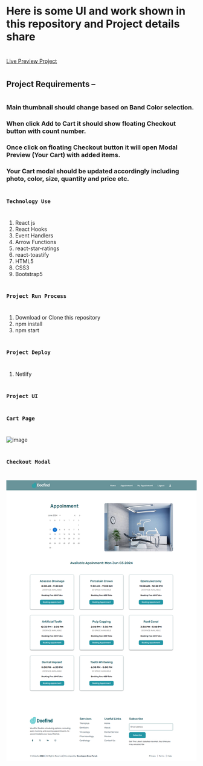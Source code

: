 # Here is some UI and work shown in this repository and Project details share

#

[Live Preview Project](https://docfind-dental-booking.netlify.app/)

#

#

## Project Requirements –

#

### Main thumbnail should change based on Band Color selection.

### When click Add to Cart it should show floating Checkout button with count number.

### Once click on floating Checkout button it will open Modal Preview (Your Cart) with added items.

### Your Cart modal should be updated accordingly including photo, color, size, quantity and price etc.

#

### `Technology Use`

#

1. React js
2. React Hooks
3. Event Handlers
4. Arrow Functions
5. react-star-ratings
6. react-toastify
7. HTML5
8. CSS3
9. Bootstrap5

#

### `Project Run Process`

#

1. Download or Clone this repository
2. npm install
3. npm start

#

### `Project Deploy`

#

1. Netlify

#

### `Project UI`

#

### `Cart Page`

#

![image](https://github.com/DeveloperOmarFaruk/node-react-mongo-docfind-portal/blob/main/frontend/src/Images/UI/Home.png)

#

### `Checkout Modal`

#

![image](https://github.com/DeveloperOmarFaruk/node-react-mongo-docfind-portal/blob/main/frontend/src/Images/UI/Appointment.png)

#
